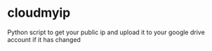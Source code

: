 # cloudmyip
Python script to get your public ip and upload it to your google drive account if it has changed
